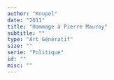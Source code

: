 ```yaml
---
author: "Knupel"
date: "2011"
title: "Hommage à Pierre Mauroy"
subtitle: ""
type: "Art Génératif"
size: ""
serie: "Politique"
id: ""
misc: ""
---
```

